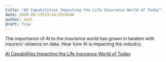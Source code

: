 ```yaml
---
title: "AI Capabilities Impacting the Life Insurance World of Today"
date: 2020-05-13T23:24:23+0100
author: matt
draft: True
---
```

The importance of AI to the insurance world has grown in tandem with insurers' reliance on data. Hear how AI is impacting the industry.
 

[ AI Capabilities Impacting the Life Insurance World of Today ]( https://editions.mydigitalpublication.com/publication/?m=59422&amp;i=658853&amp;p=30 )
